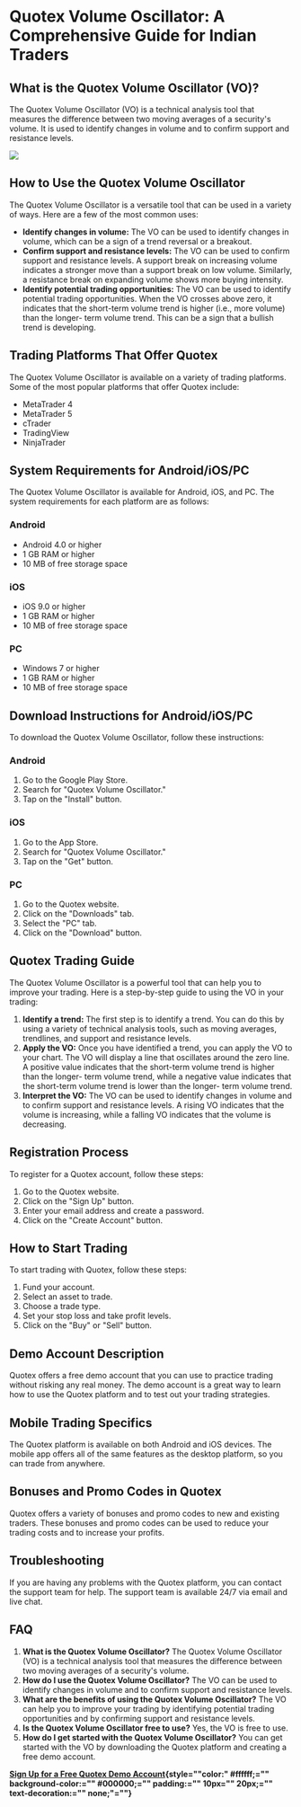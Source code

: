 # Quotex Volume Oscillator: A Comprehensive Guide for Indian Traders

## What is the Quotex Volume Oscillator (VO)?

The Quotex Volume Oscillator (VO) is a technical analysis tool that
measures the difference between two moving averages of a security\'s
volume. It is used to identify changes in volume and to confirm support
and resistance levels.

[![](https://static.quotex.io/files/4_en/300_250.jpg)](https://traff.sbs/brokerqxlid)

## How to Use the Quotex Volume Oscillator

The Quotex Volume Oscillator is a versatile tool that can be used in a
variety of ways. Here are a few of the most common uses:

-   **Identify changes in volume:** The VO can be used to identify
    changes in volume, which can be a sign of a trend reversal or a
    breakout.
-   **Confirm support and resistance levels:** The VO can be used to
    confirm support and resistance levels. A support break on increasing
    volume indicates a stronger move than a support break on low volume.
    Similarly, a resistance break on expanding volume shows more buying
    intensity.
-   **Identify potential trading opportunities:** The VO can be used to
    identify potential trading opportunities. When the VO crosses above
    zero, it indicates that the short-term volume trend is higher (i.e.,
    more volume) than the longer- term volume trend. This can be a sign
    that a bullish trend is developing.

## Trading Platforms That Offer Quotex

The Quotex Volume Oscillator is available on a variety of trading
platforms. Some of the most popular platforms that offer Quotex include:

-   MetaTrader 4
-   MetaTrader 5
-   cTrader
-   TradingView
-   NinjaTrader

## System Requirements for Android/iOS/PC

The Quotex Volume Oscillator is available for Android, iOS, and PC. The
system requirements for each platform are as follows:

### Android

-   Android 4.0 or higher
-   1 GB RAM or higher
-   10 MB of free storage space

### iOS

-   iOS 9.0 or higher
-   1 GB RAM or higher
-   10 MB of free storage space

### PC

-   Windows 7 or higher
-   1 GB RAM or higher
-   10 MB of free storage space

## Download Instructions for Android/iOS/PC

To download the Quotex Volume Oscillator, follow these instructions:

### Android

1.  Go to the Google Play Store.
2.  Search for "Quotex Volume Oscillator."
3.  Tap on the "Install" button.

### iOS

1.  Go to the App Store.
2.  Search for "Quotex Volume Oscillator."
3.  Tap on the "Get" button.

### PC

1.  Go to the Quotex website.
2.  Click on the "Downloads" tab.
3.  Select the "PC" tab.
4.  Click on the "Download" button.

## Quotex Trading Guide

The Quotex Volume Oscillator is a powerful tool that can help you to
improve your trading. Here is a step-by-step guide to using the VO in
your trading:

1.  **Identify a trend:** The first step is to identify a trend. You can
    do this by using a variety of technical analysis tools, such as
    moving averages, trendlines, and support and resistance levels.
2.  **Apply the VO:** Once you have identified a trend, you can apply
    the VO to your chart. The VO will display a line that oscillates
    around the zero line. A positive value indicates that the short-term
    volume trend is higher than the longer- term volume trend, while a
    negative value indicates that the short-term volume trend is lower
    than the longer- term volume trend.
3.  **Interpret the VO:** The VO can be used to identify changes in
    volume and to confirm support and resistance levels. A rising VO
    indicates that the volume is increasing, while a falling VO
    indicates that the volume is decreasing.

## Registration Process

To register for a Quotex account, follow these steps:

1.  Go to the Quotex website.
2.  Click on the "Sign Up" button.
3.  Enter your email address and create a password.
4.  Click on the "Create Account" button.

## How to Start Trading

To start trading with Quotex, follow these steps:

1.  Fund your account.
2.  Select an asset to trade.
3.  Choose a trade type.
4.  Set your stop loss and take profit levels.
5.  Click on the "Buy" or "Sell" button.

## Demo Account Description

Quotex offers a free demo account that you can use to practice trading
without risking any real money. The demo account is a great way to learn
how to use the Quotex platform and to test out your trading strategies.

## Mobile Trading Specifics

The Quotex platform is available on both Android and iOS devices. The
mobile app offers all of the same features as the desktop platform, so
you can trade from anywhere.

## Bonuses and Promo Codes in Quotex

Quotex offers a variety of bonuses and promo codes to new and existing
traders. These bonuses and promo codes can be used to reduce your
trading costs and to increase your profits.

## Troubleshooting

If you are having any problems with the Quotex platform, you can contact
the support team for help. The support team is available 24/7 via email
and live chat.

## FAQ

1.  **What is the Quotex Volume Oscillator?** The Quotex Volume
    Oscillator (VO) is a technical analysis tool that measures the
    difference between two moving averages of a security\'s volume.
2.  **How do I use the Quotex Volume Oscillator?** The VO can be used to
    identify changes in volume and to confirm support and resistance
    levels.
3.  **What are the benefits of using the Quotex Volume Oscillator?** The
    VO can help you to improve your trading by identifying potential
    trading opportunities and by confirming support and resistance
    levels.
4.  **Is the Quotex Volume Oscillator free to use?** Yes, the VO is free
    to use.
5.  **How do I get started with the Quotex Volume Oscillator?** You can
    get started with the VO by downloading the Quotex platform and
    creating a free demo account.

**[Sign Up for a Free Quotex Demo
Account](\%22https://traff.sbs/brokerqxsignup\%22){style=""color:"
#ffffff;="" background-color:="" #000000;="" padding:="" 10px=""
20px;="" text-decoration:="" none;"=""}**


